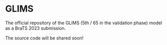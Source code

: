 # GLIMS
The official repository of the GLIMS (5th / 65 in the validation phase) model as a BraTS 2023 submission.

The source code will be shared soon!
